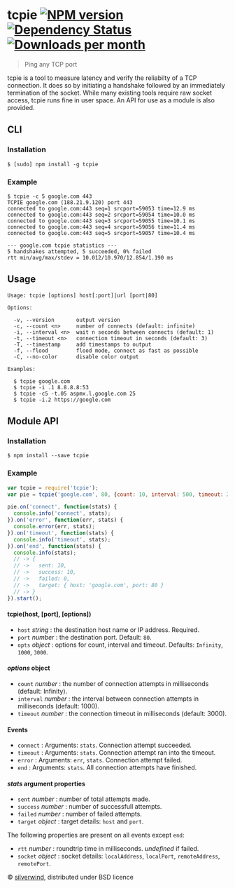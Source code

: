 # tcpie [![NPM version](https://img.shields.io/npm/v/tcpie.svg?style=flat)](https://www.npmjs.org/package/tcpie) [![Dependency Status](http://img.shields.io/david/silverwind/tcpie.svg?style=flat)](https://david-dm.org/silverwind/tcpie) [![Downloads per month](http://img.shields.io/npm/dm/tcpie.svg?style=flat)](https://www.npmjs.org/package/tcpie)
> Ping any TCP port

tcpie is a tool to measure latency and verify the reliabilty of a TCP connection. It does so by initiating a handshake followed by an immediately termination of the socket. While many existing tools require raw socket access, tcpie runs fine in user space. An API for use as a module is also provided.

## CLI
### Installation
```
$ [sudo] npm install -g tcpie
```
### Example
```
$ tcpie -c 5 google.com 443
TCPIE google.com (188.21.9.120) port 443
connected to google.com:443 seq=1 srcport=59053 time=12.9 ms
connected to google.com:443 seq=2 srcport=59054 time=10.0 ms
connected to google.com:443 seq=3 srcport=59055 time=10.1 ms
connected to google.com:443 seq=4 srcport=59056 time=11.4 ms
connected to google.com:443 seq=5 srcport=59057 time=10.4 ms

--- google.com tcpie statistics ---
5 handshakes attempted, 5 succeeded, 0% failed
rtt min/avg/max/stdev = 10.012/10.970/12.854/1.190 ms
```
## Usage
```
Usage: tcpie [options] host[:port]|url [port|80]

Options:

  -v, --version       output version
  -c, --count <n>     number of connects (default: infinite)
  -i, --interval <n>  wait n seconds between connects (default: 1)
  -t, --timeout <n>   connection timeout in seconds (default: 3)
  -T, --timestamp     add timestamps to output
  -f, --flood         flood mode, connect as fast as possible
  -C, --no-color      disable color output

Examples:

  $ tcpie google.com
  $ tcpie -i .1 8.8.8.8:53
  $ tcpie -c5 -t.05 aspmx.l.google.com 25
  $ tcpie -i.2 https://google.com

```

## Module API
### Installation
```
$ npm install --save tcpie
```
### Example
```js
var tcpie = require('tcpie');
var pie = tcpie('google.com', 80, {count: 10, interval: 500, timeout: 2000});

pie.on('connect', function(stats) {
  console.info('connect', stats);
}).on('error', function(err, stats) {
  console.error(err, stats);
}).on('timeout', function(stats) {
  console.info('timeout', stats);
}).on('end', function(stats) {
  console.info(stats);
  // -> {
  // ->   sent: 10,
  // ->   success: 10,
  // ->   failed: 0,
  // ->   target: { host: 'google.com', port: 80 }
  // -> }
}).start();
```
#### tcpie(host, [port], [options])
- `host` *string* : the destination host name or IP address. Required.
- `port` *number* : the destination port. Default: `80`.
- `opts` *object* : options for count, interval and timeout. Defaults: `Infinity`, `1000`, `3000`.

#### *options* object
- `count`    *number* : the number of connection attempts in milliseconds (default: Infinity).
- `interval` *number* : the interval between connection attempts in milliseconds (default: 1000).
- `timeout`  *number* : the connection timeout in milliseconds (default: 3000).

#### Events
- `connect` : Arguments: `stats`. Connection attempt succeeded.
- `timeout` : Arguments: `stats`. Connection attempt ran into the timeout.
- `error`   : Arguments: `err`, `stats`. Connection attempt failed.
- `end`     : Arguments: `stats`. All connection attempts have finished.

#### *stats* argument properties
- `sent`    *number* : number of total attempts made.
- `success` *number* : number of successfull attempts.
- `failed`  *number* : number of failed attempts.
- `target`  *object* : target details: `host` and `port`.

The following properties are present on all events except `end`:
- `rtt`     *number* : roundtrip time in milliseconds. *undefined* if failed.
- `socket`  *object* : socket details: `localAddress`, `localPort`, `remoteAddress`, `remotePort`.

© [silverwind](https://github.com/silverwind), distributed under BSD licence
